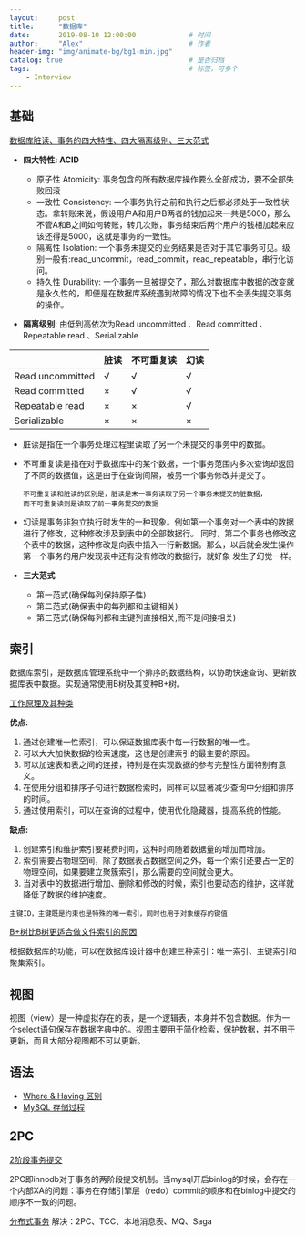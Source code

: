 ```yaml
---
layout:     post         
title:      "数据库"
date:       2019-08-10 12:00:00             # 时间
author:     "Alex"                          # 作者
header-img: "img/animate-bg/bg1-min.jpg"
catalog: true                               # 是否归档
tags:                                       # 标签，可多个
    - Interview
---
```


## 基础

[数据库脏读、事务的四大特性、四大隔离级别、三大范式](https://blog.csdn.net/qq_34569497/article/details/79064208)

* **四大特性: ACID**
  * 原子性 Atomicity: 事务包含的所有数据库操作要么全部成功，要不全部失败回滚
  * 一致性 Consistency: 一个事务执行之前和执行之后都必须处于一致性状态。拿转账来说，假设用户A和用户B两者的钱加起来一共是5000，那么不管A和B之间如何转账，转几次账，事务结束后两个用户的钱相加起来应该还得是5000，这就是事务的一致性。
  * 隔离性 Isolation: 一个事务未提交的业务结果是否对于其它事务可见。级别一般有:read_uncommit，read_commit，read_repeatable，串行化访问。
  * 持久性 Durability: 一个事务一旦被提交了，那么对数据库中数据的改变就是永久性的，即便是在数据库系统遇到故障的情况下也不会丢失提交事务的操作。

* **隔离级别**: 由低到高依次为Read uncommitted 、Read committed 、Repeatable read 、Serializable

||脏读|不可重复读|幻读|
|--|--|--|--|
|Read uncommitted|√|√|√|
|Read committed|×|√|√|
|Repeatable read|×|×|√|
|Serializable|×|×|×|

* 脏读是指在一个事务处理过程里读取了另一个未提交的事务中的数据。
* 不可重复读是指在对于数据库中的某个数据，一个事务范围内多次查询却返回了不同的数据值，这是由于在查询间隔，被另一个事务修改并提交了。

      不可重复读和脏读的区别是，脏读是末一事务读取了另一个事务未提交的脏数据，
      而不可重复读则是读取了前一事务提交的数据
* 幻读是事务非独立执行时发生的一种现象。例如第一个事务对一个表中的数据进行了修改，这种修改涉及到表中的全部数据行。 同时，第二个事务也修改这个表中的数据，这种修改是向表中插入一行新数据。那么，以后就会发生操作第一个事务的用户发现表中还有没有修改的数据行，就好象 发生了幻觉一样。

* **三大范式**
  * 第一范式(确保每列保持原子性)
  * 第二范式(确保表中的每列都和主键相关)
  * 第三范式(确保每列都和主键列直接相关,而不是间接相关)

## 索引

数据库索引，是数据库管理系统中一个排序的数据结构，以协助快速查询、更新数据库表中数据。实现通常使用B树及其变种B+树。

[工作原理及其种类](https://blog.csdn.net/kennyrose/article/details/7532032)

**优点:**

1. 通过创建唯一性索引，可以保证数据库表中每一行数据的唯一性。
2. 可以大大加快数据的检索速度，这也是创建索引的最主要的原因。
3. 可以加速表和表之间的连接，特别是在实现数据的参考完整性方面特别有意义。
4. 在使用分组和排序子句进行数据检索时，同样可以显著减少查询中分组和排序的时间。
5. 通过使用索引，可以在查询的过程中，使用优化隐藏器，提高系统的性能。

**缺点:**

1. 创建索引和维护索引要耗费时间，这种时间随着数据量的增加而增加。
2. 索引需要占物理空间，除了数据表占数据空间之外，每一个索引还要占一定的物理空间，如果要建立聚簇索引，那么需要的空间就会更大。
3. 当对表中的数据进行增加、删除和修改的时候，索引也要动态的维护，这样就降低了数据的维护速度。

`主键ID，主键既是约束也是特殊的唯一索引，同时也用于对象缓存的键值`

[B+树比B树更适合做文件索引的原因](https://blog.csdn.net/mine_song/article/details/63251546)

根据数据库的功能，可以在数据库设计器中创建三种索引：唯一索引、主键索引和聚集索引。

## 视图

视图（view）是一种虚拟存在的表，是一个逻辑表，本身并不包含数据。作为一个select语句保存在数据字典中的。视图主要用于简化检索，保护数据，并不用于更新，而且大部分视图都不可以更新。

## 语法

* [Where & Having 区别](https://blog.csdn.net/yexudengzhidao/article/details/54924471)
* [MySQL 存储过程](https://www.runoob.com/w3cnote/mysql-stored-procedure.html)

## 2PC

[2阶段事务提交](https://segmentfault.com/a/1190000014810628)

2PC即innodb对于事务的两阶段提交机制。当mysql开启binlog的时候，会存在一个内部XA的问题：事务在存储引擎层（redo）commit的顺序和在binlog中提交的顺序不一致的问题。

[分布式事务](https://juejin.im/post/5b5a0bf9f265da0f6523913b)
解决：2PC、TCC、本地消息表、MQ、Saga
